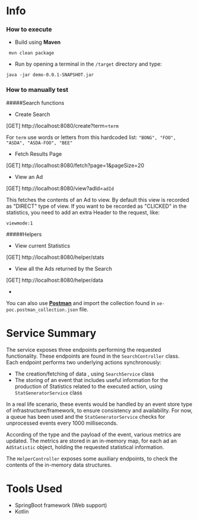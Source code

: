 # Info

### How to execute

* Build using **Maven**

` mvn clean package`

* Run by opening a terminal in the `/target` directory and type:

`java -jar demo-0.0.1-SNAPSHOT.jar`

### How to manually test

#####Search functions
* Create Search
 
 [GET] http://localhost:8080/create?term=`term`
 
For `term` use words or letters from this hardcoded list: `"BONG", "FOO", "ASDA", "ASDA-FOO", "BEE"`
 
* Fetch Results Page
 
 [GET] http://localhost:8080/fetch?page=1&pageSize=20

* View an Ad
 
 [GET] http://localhost:8080/view?adId=`adId` 
 
 This fetches the contents of an Ad to view. By default this view is recorded as "DIRECT" type of view.
 If you want to be recorded as "CLICKED" in the statistics, you need to add an extra Header to the request, like:
 
 `viewmode:1`
 
 #####Helpers
 
 * View current Statistics
 
 [GET] http://localhost:8080/helper/stats
 
 * View all the Ads returned by the Search
  
  [GET] http://localhost:8080/helper/data
 
-
You can  also use [**Postman**](https://www.getpostman.com/downloads/)  and import the collection found in `xe-poc.postman_collection.json` file.
 

# Service Summary

The service exposes three endpoints performing the requested functionality. These endpoints are found in the `SearchController` class.
Each endpoint performs two underlying actions synchronously:
- The creation/fetching of data , using `SearchService` class
- The storing of an event that includes useful information for the production of Statistics related to the executed action, using `StatGeneratorService` class

In a real life scenario, these events would be handled by an event store type of infrastructure/framework, to ensure consistency and availability.
For now, a queue has been used and the `StatGeneratorService` checks for unprocessed events every 1000 milliseconds.

According of the type and the payload of the event, various metrics are updated. 
The metrics are stored in an in-memory map, for each ad an `AdStatistic` object, holding the requested statistical information.

The `HelperController` exposes some auxiliary endpoints, to check the contents of the in-memory data structures. 
 
# Tools Used

- SpringBoot framework (Web support)
- Kotlin



